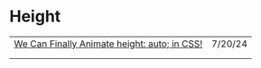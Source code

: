 # Height

|                                                                                                                                  |         |
| -------------------------------------------------------------------------------------------------------------------------------- | ------- |
| [We Can Finally Animate height: auto; in CSS!](https://app.daily.dev/posts/we-can-finally-animate-height-auto-in-css--evrcmgbw4) | 7/20/24 |
|                                                                                                                                  |         |
|                                                                                                                                  |         |

